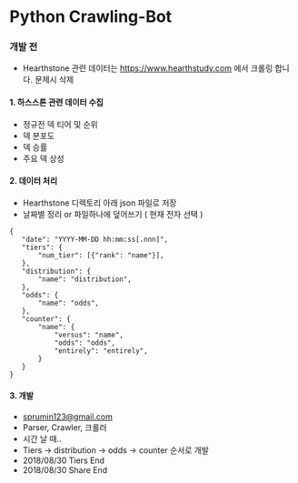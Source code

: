 # Python Crawling-Bot


### 개발 전
* Hearthstone 관련 데이터는 https://www.hearthstudy.com 에서 크롤링 합니다. 문제시 삭제

#### 1. 하스스톤 관련 데이터 수집
 - 정규전 덱 티어 및 순위
 - 덱 분포도
 - 덱 승률
 - 주요 덱 상성

#### 2. 데이터 처리
 - Hearthstone 디렉토리 아래 json 파일로 저장
 - 날짜별 정리 or 파일하나에 덮어쓰기 ( 현재 전자 선택 )
 ~~~
 {
    "date": "YYYY-MM-DD hh:mm:ss[.nnn]",
    "tiers": {
        "num_tier": [{"rank": "name"}],
    },
    "distribution": {
        "name": "distribution",
    },
    "odds": {
        "name": "odds",
    },
    "counter": {
        "name": {
            "versus": "name",
            "odds": "odds",
            "entirely": "entirely",
        }
    }
 }
 ~~~

#### 3. 개발
 - sprumin123@gmail.com
 - Parser, Crawler, 크롤러
 - 시간 날 때..
 - Tiers -> distribution -> odds -> counter 순서로 개발
 - 2018/08/30 Tiers End
 - 2018/08/30 Share End
